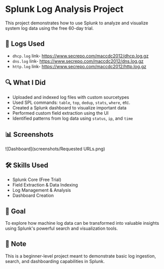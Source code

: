 # Splunk Log Analysis Project

This project demonstrates how to use Splunk to analyze and visualize system log data using the free 60-day trial.

## 📂 Logs Used
- `dhcp.log` link- https://www.secrepo.com/maccdc2012/dhcp.log.gz
- `dns.log` link- https://www.secrepo.com/maccdc2012/dns.log.gz
- `http.log` link- https://www.secrepo.com/maccdc2012/http.log.gz

## 🔍 What I Did
- Uploaded and indexed log files with custom sourcetypes
- Used SPL commands: `table`, `top`, `dedup`, `stats`, `where`, etc.
- Created a Splunk dashboard to visualize important data
- Performed custom field extraction using the UI
- Identified patterns from log data using `status`, `ip`, and `time`

## 📊 Screenshots
![Dashboard](screenshots/Requested URLs.png)

## 🛠 Skills Used
- Splunk Core (Free Trial)
- Field Extraction & Data Indexing
- Log Management & Analysis
- Dashboard Creation

## 🎯 Goal
To explore how machine log data can be transformed into valuable insights using Splunk's powerful search and visualization tools.

## 📌 Note
This is a beginner-level project meant to demonstrate basic log ingestion, search, and dashboarding capabilities in Splunk.
